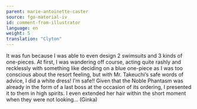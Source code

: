 ```yaml
---
parent: marie-antoinette-caster
source: fgo-material-iv
id: comment-from-illustrator
language: en
weight: 5
translation: "Clyton"
---
```


It was fun because I was able to even design 2 swimsuits and 3 kinds of one-pieces. At first, I was wandering off course, acting quite rashly and recklessly with something like deciding on a blue one-piece as I was too conscious about the resort feeling, but with Mr. Takeuchi’s safe words of advice, I did a white dress! I’m safe!! Given that the Noble Phantasm was already in the form of a last boss at the occasion of its ordering, I presented it to them in high spirits. I even extended her hair within the short moment when they were not looking… (Ginka)
